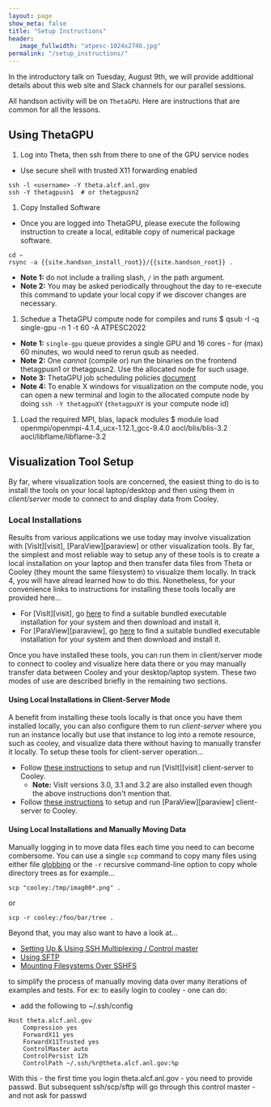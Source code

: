 ```yaml
---
layout: page
show_meta: false
title: "Setup Instructions"
header:
   image_fullwidth: "atpesc-1024x2746.jpg"
permalink: "/setup_instructions/"
---
```


In the introductory talk on Tuesday, August 9th, we will provide additional details
about this web site and Slack channels for our parallel sessions.


All handson activity will be on `ThetaGPU`. Here are instructions that are common
for all the lessons.

## Using ThetaGPU

1. Log into Theta, then ssh from there to one of the GPU service nodes
  * Use secure shell with trusted X11 forwarding enabled
```
ssh -l <username> -Y theta.alcf.anl.gov
ssh -Y thetagpusn1  # or thetagpusn2
```
1. Copy Installed Software
* Once you are logged into ThetaGPU, please execute the following instruction
to create a local, editable copy of numerical package software.
```
cd ~
rsync -a {{site.handson_install_root}}/{{site.handson_root}} .
```
  * **Note 1:** do not include a trailing slash, `/` in the path argument.
  * **Note 2:** You may be asked periodically throughout the day to re-execute
this command to update your local copy if we discover changes are necessary.
1. Schedue a ThetaGPU compute node for compiles and runs
$ qsub -I -q single-gpu -n 1 -t 60 -A ATPESC2022
  * **Note 1:** `single-gpu` queue provides  a single GPU and 16 cores - for (max) 60 minutes, wo would need to rerun qsub as needed.
  * **Note 2:** One *cannot* (compile or) run the binaries on the frontend thetagpusn1 or thetagpusn2. Use the allocated node for such usage.
  * **Note 3:** ThetaGPU job scheduling policies [document](https://www.alcf.anl.gov/support-center/theta-gpu-nodes/gpu-node-queue-and-policy)
  * **Note 4:** To enable X windows for visualization on the compute node, you can open a new terminal and login to the allocated compute node by doing `ssh -Y thetagpuXY` (`thetagpuXY` is your compute node id)
1. Load the required MPI, blas, lapack modules
$ module load openmpi/openmpi-4.1.4_ucx-1.12.1_gcc-9.4.0 aocl/blis/blis-3.2 aocl/libflame/libflame-3.2

## Visualization Tool Setup

By far, where visualization tools are concerned, the easiest thing to do is to install the
tools on your local laptop/desktop and then using them in *client/server* mode to connect
to and display data from Cooley.

### Local Installations

Results from various applications we use today may involve visualization with
[VisIt][visit], [ParaView][paraview] or other visualization tools. By far, the simplest and
most reliable way to setup any of these tools is to create a local installation on your laptop
and then transfer data files from Theta or Cooley (they mount the same filesystem) to visualize them locally. In track 4, you will
have alread learned how to do this. Nonetheless, for your convenience links to instructions for
installing these tools locally are provided here...
* For [VisIt][visit], go [here](https://wci.llnl.gov/simulation/computer-codes/visit/executables) to
  find a suitable bundled executable installation for your system and then download and install it.
* For [ParaView][paraview], go [here](https://www.paraview.org/download/)  to
  find a suitable bundled executable installation for your system and then download and install it.

Once you have installed these tools, you can run them in client/server mode to connect to cooley
and visualize here data there or you may manually transfer data between Cooley and your
desktop/laptop system. These two modes of use are described briefly in the remaining two sections.

#### Using Local Installations in Client-Server Mode
A benefit from installing these tools locally is that once you have them installed locally, you
can also configure them to run _client-server_ where you run an instance locally but use that
instance to log into a remote resource, such as cooley, and visualize data there without having
to manually transfer it locally. To setup these tools for client-server operation...
* Follow [these instructions](https://www.alcf.anl.gov/user-guides/visit-cooley) to setup and run [VisIt][visit] client-server to Cooley.
  * **Note:** VisIt versions 3.0, 3.1 and 3.2 are also installed even though the above instructions don't mention that.
* Follow [these instructions](https://www.alcf.anl.gov/user-guides/paraview-cooley) to setup and run [ParaView][paraview] client-server to Cooley.

#### Using Local Installations and Manually Moving Data

Manually logging in to move data files each time you need to
can become combersome. You can use a single `scp` command to copy many files using either
file [globbing](https://en.wikipedia.org/wiki/Glob_(programming)) or the `-r` recursive
command-line option to copy whole directory trees as for example...
```
scp "cooley:/tmp/imag00*.png" .
```
or
```
scp -r cooley:/foo/bar/tree .
```

Beyond that, you may also want to have a look at...

* [Setting Up & Using SSH Multiplexing / Control master](https://en.wikibooks.org/wiki/OpenSSH/Cookbook/Multiplexing)
* [Using SFTP](https://www.digitalocean.com/community/tutorials/how-to-use-sftp-to-securely-transfer-files-with-a-remote-server)
* [Mounting Filesystems Over SSHFS](https://wiki.archlinux.org/index.php/SSHFS)

to simplify the process of manually moving data over many iterations of examples and tests. For ex: to easily login to cooley - one can do:

* add the following to ~/.ssh/config
```
Host theta.alcf.anl.gov
    Compression yes
    ForwardX11 yes
    ForwardX11Trusted yes
    ControlMaster auto
    ControlPersist 12h
    ControlPath ~/.ssh/%r@theta.alcf.anl.gov:%p
```
With this - the first time you login theta.alcf.anl.gov - you need to provide passwd. But subsequent ssh/scp/sftp will go through this control master - and not ask for passwd

